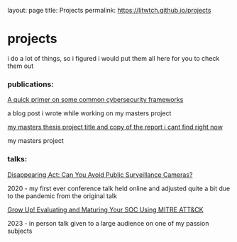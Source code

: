 layout: page
title: Projects
permalink: https://litwtch.github.io/projects

<html>
<h1> projects</h1>
    <p>i do a lot of things, so i figured i would put them all here for you to check them out</p>

<h3> publications: </h3>
    <a href='https://medium.com/informal-musings/a-quick-primer-on-some-common-cybersecurity-frameworks-29e2eb5b8fdc'> A quick primer on some common cybersecurity frameworks</a>
    <p>a blog post i wrote while working on my masters project</p>
    <a href=''> my masters thesis project title and copy of the report i cant find right now</a>
    <p>my masters project</p>

  
<h3> talks: </h3>
    <a href="https://www.youtube.com/watch?v=Y7H4JNTp4DM&t=6s">Disappearing Act: Can You Avoid Public Surveillance Cameras?</a>
    <p>2020 - my first ever conference talk held online and adjusted quite a bit due to the pandemic from the original talk</p>
    <a href="https://www.youtube.com/watch?v=8qvP5uDB2wc">Grow Up! Evaluating and Maturing Your SOC Using MITRE ATT&CK </a>
    <p>2023 - in person talk given to a large audience on one of my passion subjects </p>
    
</html>
